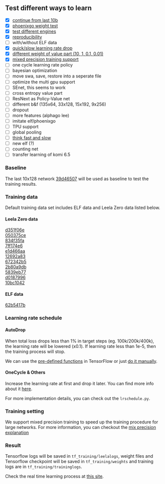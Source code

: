 ## Test different ways to learn

- [x] [continue from last 10b](results/continue_last_10b)
- [x] [phoenixgo weight test](results/phgo_weight)
- [x] [test different engines](results/engine_test)
- [x] [reproducibility](results/different_steps#conclusion)
- [ ] with/without ELF data
- [x] [quick/slow learning rate drop](results/different_steps)
- [x] [different weight of value part (10, 1, 0.1, 0.01)](results/different_values)
- [x] [mixed precision training support](results/mixed_precision)
- [ ] one cycle learning rate policy
- [ ] bayesian optimization
- [ ] move swa, save, restore into a seperate file
- [ ] optimize the multi gpu support
- [ ] SEnet, this seems to work
- [ ] cross entropy value part
- [ ] ResNext as Policy-Value net
- [ ] different b&f (135x64, 33x128, 15x192, 9x256)
- [ ] dropout
- [ ] more features (alphago lee)
- [ ] imitate elf/phoenixgo
- [ ] TPU support
- [ ] global pooling
- [ ] [think fast and slow](https://arxiv.org/pdf/1705.08439.pdf)
- [ ] new elf (?)
- [ ] counting net
- [ ] transfer learning of komi 6.5

### Baseline

The last 10x128 network [39d46507](http://zero.sjeng.org/networks/39d465076ed1bdeaf4f85b35c2b569f604daa60076cbee9bbaab359f92a7c1c4.gz)
will be used as baseline to test the training results.

### Training data

Default training data set includes ELF data and Leela Zero data listed below.

#### Leela Zero data

[d351f06e](https://leela.online-go.com/training/train_d351f06e.zip)  
[050375ce](https://leela.online-go.com/training/train_050375ce.zip)  
[834f35fa](https://leela.online-go.com/training/train_834f35fa.zip)  
[7ff174e6](https://leela.online-go.com/training/train_7ff174e6.zip)  
[e1d466aa](https://leela.online-go.com/training/train_e1d466aa.zip)  
[12692a83](https://leela.online-go.com/training/train_12692a83.zip)  
[672342b5](https://leela.online-go.com/training/train_672342b5.zip)  
[2b80a9db](https://leela.online-go.com/training/train_2b80a9db.zip)  
[5839eb77](https://leela.online-go.com/training/train_5839eb77.zip)  
[d0187996](https://leela.online-go.com/training/train_d0187996.zip)  
[10bc1042](https://leela.online-go.com/training/train_10bc1042.zip)  

#### ELF data

[62b5417b](https://leela.online-go.com/training/train_62b5417b.zip)

### Learning rate schedule

#### AutoDrop

When total loss drops less than 1% in target steps (eg. 100k/200k/400k), the learning rate will be
lowered (x0.1). If learning rate less than 1e-5, then the training process will
stop.  

We can use the [pre-defined functions](https://blog.csdn.net/u013555719/article/details/79334359)
in TensorFlow or just [do it manually](https://blog.csdn.net/yyqq188/article/details/79138919).

#### OneCycle & Others

Increase the learning rate at first and drop it later. You can find more info about it
[here](https://sgugger.github.io/the-1cycle-policy.html).

For more implementation details, you can check out the `lrschedule.py`.

### Training setting

We support mixed precision training to speed up the training procedure for large
networks. For more information, you can checkout the [mix precision explanation](results/mixed_precision)

### Result

Tensorflow logs will be saved in `tf_training/leelalogs`, weight files and
Tensorflow checkpoint will be saved in `tf_training/weights` and training logs
are in `tf_training/traininglogs`. 

Check the real time learning process at [this site](http://101.231.109.5:6006/#scalars&run=test&_smoothingWeight=0&_ignoreYOutliers=false).

